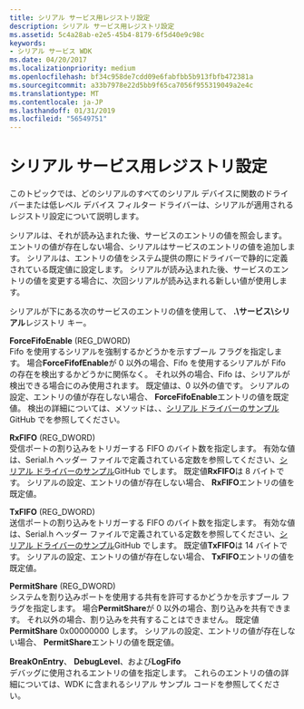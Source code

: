 ```yaml
---
title: シリアル サービス用レジストリ設定
description: シリアル サービス用レジストリ設定
ms.assetid: 5c4a28ab-e2e5-45b4-8179-6f5d40e9c98c
keywords:
- シリアル サービス WDK
ms.date: 04/20/2017
ms.localizationpriority: medium
ms.openlocfilehash: bf34c958de7cdd09e6fabfbb5b913fbfb472381a
ms.sourcegitcommit: a33b7978e22d5bb9f65ca7056f955319049a2e4c
ms.translationtype: MT
ms.contentlocale: ja-JP
ms.lasthandoff: 01/31/2019
ms.locfileid: "56549751"
---
```

# <a name="registry-settings-for-the-serial-service"></a>シリアル サービス用レジストリ設定





このトピックでは、どのシリアルのすべてのシリアル デバイスに関数のドライバーまたは低レベル デバイス フィルター ドライバーは、シリアルが適用されるレジストリ設定について説明します。

シリアルは、それが読み込まれた後、サービスのエントリの値を照会します。 エントリの値が存在しない場合、シリアルはサービスのエントリの値を追加します。 シリアルは、エントリの値をシステム提供の際にドライバーで静的に定義されている既定値に設定します。 シリアルが読み込まれた後、サービスのエントリの値を変更する場合に、次回シリアルが読み込まれる新しい値が使用します。

シリアルが下にある次のサービスのエントリの値を使用して、 **.\\サービス\\シリアル**レジストリ キー。

<a href="" id="forcefifoenable--reg-dword-"></a>**ForceFifoEnable** (REG\_DWORD)  
Fifo を使用するシリアルを強制するかどうかを示すブール フラグを指定します。 場合**ForceFifofEnable**が 0 以外の場合、Fifo を使用するシリアルが Fifo の存在を検出するかどうかに関係なく。 それ以外の場合、Fifo は、シリアルが検出できる場合にのみ使用されます。 既定値は、0 以外の値です。 シリアルの設定、エントリの値が存在しない場合、 **ForceFifoEnable**エントリの値を既定値。 検出の詳細については、メソッドは、、[シリアル ドライバーのサンプル](https://go.microsoft.com/fwlink/p/?LinkId=617962)GitHub でを参照してください。

<a href="" id="rxfifo--reg-dword-"></a>**RxFIFO** (REG\_DWORD)  
受信ポートの割り込みをトリガーする FIFO のバイト数を指定します。 有効な値は、Serial.h ヘッダー ファイルで定義されている定数を参照してください、[シリアル ドライバーのサンプル](https://go.microsoft.com/fwlink/p/?LinkId=617962)GitHub でします。 既定値**RxFIFO**は 8 バイトです。 シリアルの設定、エントリの値が存在しない場合、 **RxFIFO**エントリの値を既定値。

<a href="" id="txfifo--reg-dword-"></a>**TxFIFO** (REG\_DWORD)  
送信ポートの割り込みをトリガーする FIFO のバイト数を指定します。 有効な値は、Serial.h ヘッダー ファイルで定義されている定数を参照してください、[シリアル ドライバーのサンプル](https://go.microsoft.com/fwlink/p/?LinkId=617962)GitHub でします。 既定値**TxFIFO**は 14 バイトです。 シリアルの設定、エントリの値が存在しない場合、 **TxFIFO**エントリの値を既定値。

<a href="" id="permitshare--reg-dword-"></a>**PermitShare** (REG\_DWORD)  
システムを割り込みポートを使用する共有を許可するかどうかを示すブール フラグを指定します。 場合**PermitShare**が 0 以外の場合、割り込みを共有できます。 それ以外の場合、割り込みを共有することはできません。 既定値**PermitShare** 0x00000000 します。 シリアルの設定、エントリの値が存在しない場合、 **PermitShare**エントリの値を既定値。

<a href="" id="breakonentry--debuglevel--and-logfifo"></a>**BreakOnEntry**、 **DebugLevel**、および**LogFifo**  
デバッグに使用されるエントリの値を指定します。 これらのエントリの値の詳細については、WDK に含まれるシリアル サンプル コードを参照してください。

 

 




